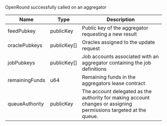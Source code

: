 OpenRound successfully called on an aggregator

| Name | Type | Description |
|--|--|--|
| feedPubkey | publicKey | Public key of the aggregator requesting a new result |
| oraclePubkeys | publicKey[] | Oracles assigned to the update request |
| jobPubkeys | publicKey[] | Job accounts associated with an aggregator containing the job definitions |
| remainingFunds | u64 | Remaining funds in the aggregators lease contract |
| queueAuthority | publicKey | The account delegated as the authority for making account changes or assigning permissions targeted at the queue. |
